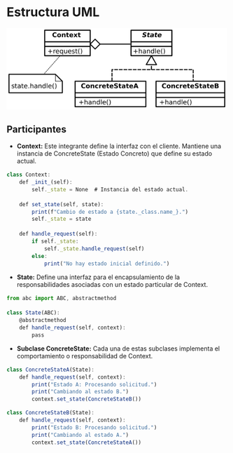 # Estructura UML
![Diagrama UML de State](./img/State_UML.png)

## Participantes 
- **Context:** Este integrante define la interfaz con el cliente. Mantiene una instancia de ConcreteState (Estado Concreto) que define su estado actual.

```js title="Context"
class Context:
    def _init_(self):
        self._state = None  # Instancia del estado actual.

    def set_state(self, state):
        print(f"Cambio de estado a {state._class.name_}.")
        self._state = state

    def handle_request(self):
        if self._state:
            self._state.handle_request(self)
        else:
            print("No hay estado inicial definido.")
```

- **State:** Define una interfaz para el encapsulamiento de la responsabilidades asociadas con un estado particular de Context.

```js title="State"
from abc import ABC, abstractmethod

class State(ABC):
    @abstractmethod
    def handle_request(self, context):
        pass
```

- **Subclase ConcreteState:** Cada una de estas subclases implementa el comportamiento o responsabilidad de Context.

```js title="ConcreteState A"
class ConcreteStateA(State):
    def handle_request(self, context):
        print("Estado A: Procesando solicitud.")
        print("Cambiando al estado B.")
        context.set_state(ConcreteStateB())
```
```js title="ConcreteState B"
class ConcreteStateB(State):
    def handle_request(self, context):
        print("Estado B: Procesando solicitud.")
        print("Cambiando al estado A.")
        context.set_state(ConcreteStateA())
```